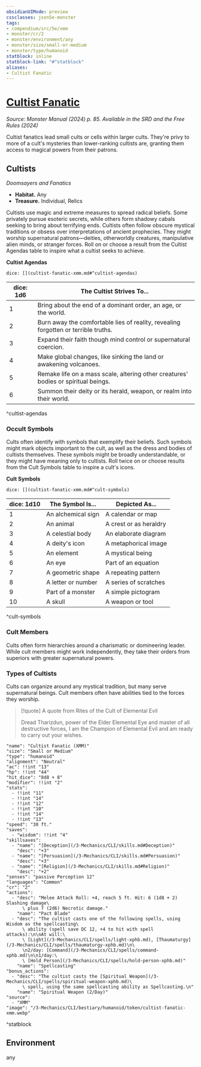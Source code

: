 ```yaml
---
obsidianUIMode: preview
cssclasses: json5e-monster
tags:
- compendium/src/5e/xmm
- monster/cr/2
- monster/environment/any
- monster/size/small-or-medium
- monster/type/humanoid
statblock: inline
statblock-link: "#^statblock"
aliases:
- Cultist Fanatic
---
```

# [Cultist Fanatic](3-Mechanics\CLI\bestiary\humanoid/cultist-fanatic-xmm.md)
*Source: Monster Manual (2024) p. 85. Available in the <span title='Systems Reference Document (5.2)'>SRD</span> and the Free Rules (2024)*  

Cultist fanatics lead small cults or cells within larger cults. They're privy to more of a cult's mysteries than lower-ranking cultists are, granting them access to magical powers from their patrons.

## Cultists

*Doomsayers and Fanatics*

- **Habitat.** Any  
- **Treasure.** Individual, Relics  

Cultists use magic and extreme measures to spread radical beliefs. Some privately pursue esoteric secrets, while others form shadowy cabals seeking to bring about terrifying ends. Cultists often follow obscure mystical traditions or obsess over interpretations of ancient prophecies. They might worship supernatural patrons—deities, otherworldly creatures, manipulative alien minds, or stranger forces. Roll on or choose a result from the Cultist Agendas table to inspire what a cultist seeks to achieve.

**Cultist Agendas**

`dice: [](cultist-fanatic-xmm.md#^cultist-agendas)`

| dice: 1d6 | The Cultist Strives To... |
|-----------|---------------------------|
| 1 | Bring about the end of a dominant order, an age, or the world. |
| 2 | Burn away the comfortable lies of reality, revealing forgotten or terrible truths. |
| 3 | Expand their faith though mind control or supernatural coercion. |
| 4 | Make global changes, like sinking the land or awakening volcanoes. |
| 5 | Remake life on a mass scale, altering other creatures' bodies or spiritual beings. |
| 6 | Summon their deity or its herald, weapon, or realm into their world. |
^cultist-agendas

### Occult Symbols

Cults often identify with symbols that exemplify their beliefs. Such symbols might mark objects important to the cult, as well as the dress and bodies of cultists themselves. These symbols might be broadly understandable, or they might have meaning only to cultists. Roll twice on or choose results from the Cult Symbols table to inspire a cult's icons.

**Cult Symbols**

`dice: [](cultist-fanatic-xmm.md#^cult-symbols)`

| dice: 1d10 | The Symbol Is... | Depicted As... |
|------------|------------------|----------------|
| 1 | An alchemical sign | A calendar or map |
| 2 | An animal | A crest or as heraldry |
| 3 | A celestial body | An elaborate diagram |
| 4 | A deity's icon | A metaphorical image |
| 5 | An element | A mystical being |
| 6 | An eye | Part of an equation |
| 7 | A geometric shape | A repeating pattern |
| 8 | A letter or number | A series of scratches |
| 9 | Part of a monster | A simple pictogram |
| 10 | A skull | A weapon or tool |
^cult-symbols

### Cult Members

Cults often form hierarchies around a charismatic or domineering leader. While cult members might work independently, they take their orders from superiors with greater supernatural powers. 

### Types of Cultists

Cults can organize around any mystical tradition, but many serve supernatural beings. Cult members often have abilities tied to the forces they worship.

> [!quote] A quote from Rites of the Cult of Elemental Evil  
> 
> Dread Tharizdun, power of the Elder Elemental Eye and master of all destructive forces, I am the Champion of Elemental Evil and am ready to carry out your wishes.


```statblock
"name": "Cultist Fanatic (XMM)"
"size": "Small or Medium"
"type": "humanoid"
"alignment": "Neutral"
"ac": !!int "13"
"hp": !!int "44"
"hit_dice": "8d8 + 8"
"modifier": !!int "2"
"stats":
  - !!int "11"
  - !!int "14"
  - !!int "12"
  - !!int "10"
  - !!int "14"
  - !!int "13"
"speed": "30 ft."
"saves":
  - "wisdom": !!int "4"
"skillsaves":
  - "name": "[Deception](/3-Mechanics/CLI/skills.md#Deception)"
    "desc": "+3"
  - "name": "[Persuasion](/3-Mechanics/CLI/skills.md#Persuasion)"
    "desc": "+3"
  - "name": "[Religion](/3-Mechanics/CLI/skills.md#Religion)"
    "desc": "+2"
"senses": "passive Perception 12"
"languages": "Common"
"cr": "2"
"actions":
  - "desc": "Melee Attack Roll: +4, reach 5 ft. Hit: 6 (1d8 + 2) Slashing damage\
      \ plus 7 (2d6) Necrotic damage."
    "name": "Pact Blade"
  - "desc": "The cultist casts one of the following spells, using Wisdom as the spellcasting\
      \ ability (spell save DC 12, +4 to hit with spell attacks):\n\nAt will:\
      \ [Light](/3-Mechanics/CLI/spells/light-xphb.md), [Thaumaturgy](/3-Mechanics/CLI/spells/thaumaturgy-xphb.md)\n\
      \n2/day: [Command](/3-Mechanics/CLI/spells/command-xphb.md)\n\n1/day:\
      \ [Hold Person](/3-Mechanics/CLI/spells/hold-person-xphb.md)"
    "name": "Spellcasting"
"bonus_actions":
  - "desc": "The cultist casts the [Spiritual Weapon](/3-Mechanics/CLI/spells/spiritual-weapon-xphb.md)\
      \ spell, using the same spellcasting ability as Spellcasting.\n"
    "name": "Spiritual Weapon (2/Day)"
"source":
  - "XMM"
"image": "/3-Mechanics/CLI/bestiary/humanoid/token/cultist-fanatic-xmm.webp"
```
^statblock

## Environment

any